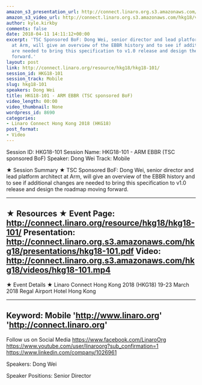 ```yaml
---
amazon_s3_presentation_url: http://connect.linaro.org.s3.amazonaws.com/hkg18/presentations/hkg18-101.pdf
amazon_s3_video_url: http://connect.linaro.org.s3.amazonaws.com/hkg18/videos/hkg18-101.mp4
author: kyle.kirkby
comments: false
date: 2018-04-11 14:11:12+00:00
excerpt: 'TSC Sponsored BoF: Dong Wei, senior director and lead platform architect
  at Arm, will give an overview of the EBBR history and to see if additional changes
  are needed to bring this specification to v1.0 release and design the roadmap moving
  forward.'
layout: post
link: http://connect.linaro.org/resource/hkg18/hkg18-101/
session_id: HKG18-101
session_track: Mobile
slug: hkg18-101
speakers: Dong Wei
title: HKG18-101 - ARM EBBR (TSC sponsored BoF)
video_length: 00:00
video_thumbnail: None
wordpress_id: 8690
categories:
- Linaro Connect Hong Kong 2018 (HKG18)
post_format:
- Video
---
```


Session ID: HKG18-101
Session Name: HKG18-101 - ARM EBBR (TSC sponsored BoF)
Speaker: Dong Wei
Track: Mobile


★ Session Summary ★
TSC Sponsored BoF: Dong Wei, senior director and lead platform architect at Arm, will give an overview of the EBBR history and to see if additional changes are needed to bring this specification to v1.0 release and design the roadmap moving forward. 

---------------------------------------------------
★ Resources ★
Event Page: http://connect.linaro.org/resource/hkg18/hkg18-101/
Presentation: http://connect.linaro.org.s3.amazonaws.com/hkg18/presentations/hkg18-101.pdf
Video: http://connect.linaro.org.s3.amazonaws.com/hkg18/videos/hkg18-101.mp4
 ---------------------------------------------------
★ Event Details ★
Linaro Connect Hong Kong 2018 (HKG18)
19-23 March 2018 
Regal Airport Hotel Hong Kong

---------------------------------------------------
Keyword: Mobile
'http://www.linaro.org'
'http://connect.linaro.org'
---------------------------------------------------
Follow us on Social Media
https://www.facebook.com/LinaroOrg
https://www.youtube.com/user/linaroorg?sub_confirmation=1
https://www.linkedin.com/company/1026961

Speakers: Dong Wei

Speaker Positions: Senior Director


